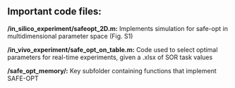 ## Important code files:

**/in_silico_experiment/safeopt_2D.m:** Implements simulation for safe-opt in multidimensional parameter space (Fig. S1)

**/in_vivo_experiment/safe_opt_on_table.m:** Code used to select optimal parameters for real-time experiments, given a .xlsx of SOR task values

**/safe_opt_memory/:** Key subfolder containing functions that implement SAFE-OPT
